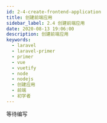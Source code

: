 ```yaml
---
id: 2-4-create-frontend-application
title: 创建前端应用
sidebar_label: 2.4 创建前端应用
date: 2020-08-13 19:06:00
description: 创建前端应用
keywords:
  - laravel
  - laravel-primer
  - primer
  - vue
  - vuetify
  - node
  - nodejs
  - 创建应用
  - 前端
  - 初学者
---
```


等待编写
